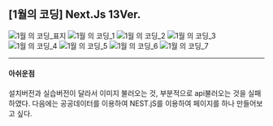 ## [1월의 코딩] Next.Js 13Ver.

![1월 의 코딩_표지](https://github.com/heartggs/seoul-culture-map/assets/87655082/ba05b085-bb2d-4b4e-90c9-f9f7c4a68ffc)
![1월 의 코딩_1](https://github.com/heartggs/seoul-culture-map/assets/87655082/ad509b30-9c91-4d1d-9810-2caf670ffc33)
![1월 의 코딩_2](https://github.com/heartggs/seoul-culture-map/assets/87655082/2269d973-a48b-4cdc-a159-f23dd7be0202)
![1월 의 코딩_3](https://github.com/heartggs/seoul-culture-map/assets/87655082/4a8506f0-bdc0-48bf-8c26-e6e845c91926)
![1월 의 코딩_4](https://github.com/heartggs/seoul-culture-map/assets/87655082/390572c6-cc40-4645-a5c7-8e1d1f8a1ea0)
![1월 의 코딩_5](https://github.com/heartggs/seoul-culture-map/assets/87655082/99504608-d26c-4ca2-8dee-fd5f52974cd6)
![1월 의 코딩_6](https://github.com/heartggs/seoul-culture-map/assets/87655082/23dc7c61-ea5a-403c-8f09-126b5f160ae9)
![1월 의 코딩_7](https://github.com/heartggs/seoul-culture-map/assets/87655082/5e4f4569-2125-4920-aa44-8ef1631914e4)





---
#### 아쉬운점
설치버전과 실습버전이 달라서 이미지 불러오는 것, 부분적으로 api불러오는 것을 실패하였다.
다음에는 공공데이터를 이용하여 NEST.jS를 이용하여 페이지를 하나 만들어보고 싶다.
